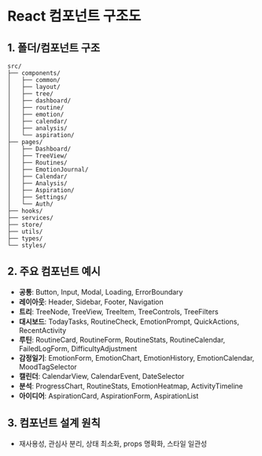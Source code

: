 # React 컴포넌트 구조도

## 1. 폴더/컴포넌트 구조
```
src/
├── components/
│   ├── common/
│   ├── layout/
│   ├── tree/
│   ├── dashboard/
│   ├── routine/
│   ├── emotion/
│   ├── calendar/
│   ├── analysis/
│   └── aspiration/
├── pages/
│   ├── Dashboard/
│   ├── TreeView/
│   ├── Routines/
│   ├── EmotionJournal/
│   ├── Calendar/
│   ├── Analysis/
│   ├── Aspiration/
│   ├── Settings/
│   └── Auth/
├── hooks/
├── services/
├── store/
├── utils/
├── types/
└── styles/
```

## 2. 주요 컴포넌트 예시
- **공통**: Button, Input, Modal, Loading, ErrorBoundary
- **레이아웃**: Header, Sidebar, Footer, Navigation
- **트리**: TreeNode, TreeView, TreeItem, TreeControls, TreeFilters
- **대시보드**: TodayTasks, RoutineCheck, EmotionPrompt, QuickActions, RecentActivity
- **루틴**: RoutineCard, RoutineForm, RoutineStats, RoutineCalendar, FailedLogForm, DifficultyAdjustment
- **감정일기**: EmotionForm, EmotionChart, EmotionHistory, EmotionCalendar, MoodTagSelector
- **캘린더**: CalendarView, CalendarEvent, DateSelector
- **분석**: ProgressChart, RoutineStats, EmotionHeatmap, ActivityTimeline
- **아이디어**: AspirationCard, AspirationForm, AspirationList

## 3. 컴포넌트 설계 원칙
- 재사용성, 관심사 분리, 상태 최소화, props 명확화, 스타일 일관성 